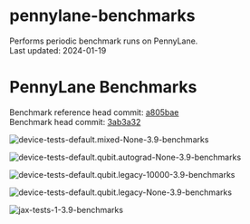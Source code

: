 
pennylane-benchmarks
====================
  
Performs periodic benchmark runs on PennyLane.  
Last updated: 2024-01-19  

# PennyLane Benchmarks
  
Benchmark reference head commit: [a805bae](https://github.com/PennyLaneAI/pennylane/commit/a805baedacc1c4d6d996627db1c20c4854fd6782)  
Benchmark head commit: [3ab3a32](https://github.com/PennyLaneAI/pennylane/commit/3ab3a32fddbfa454cbf5f2d14e3d0dfff5faeb9e)  
  
![device-tests-default.mixed-None-3.9-benchmarks](pennylane_benchmarks/device-tests-default.mixed-None-3.9-benchmarks/device-tests-default.mixed-None-3.9.png)  
  
![device-tests-default.qubit.autograd-None-3.9-benchmarks](pennylane_benchmarks/device-tests-default.qubit.autograd-None-3.9-benchmarks/device-tests-default.qubit.autograd-None-3.9.png)  
  
![device-tests-default.qubit.legacy-10000-3.9-benchmarks](pennylane_benchmarks/device-tests-default.qubit.legacy-10000-3.9-benchmarks/device-tests-default.qubit.legacy-10000-3.9.png)  
  
![device-tests-default.qubit.legacy-None-3.9-benchmarks](pennylane_benchmarks/device-tests-default.qubit.legacy-None-3.9-benchmarks/device-tests-default.qubit.legacy-None-3.9.png)  
  
![jax-tests-1-3.9-benchmarks](pennylane_benchmarks/jax-tests-1-3.9-benchmarks/jax-tests-1-3.9.png)  
